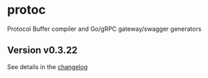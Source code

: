 # protoc
Protocol Buffer compiler and Go/gRPC gateway/swagger generators

## Version v0.3.22

See details in the [changelog](docs/CHANGELOG.md)
